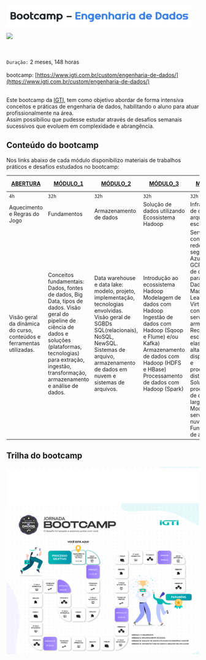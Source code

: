 [![](https://github.com/Manoel/Bootcamp-Engenharia-de-Dados/blob/main/logo.png)](https://www.linkedin.com/in/manoel-rodrigues-do-nascimento-2359a732)

[![](https://img.shields.io/badge/made%20by-manoel-blue)](https://www.linkedin.com/in/manoel-rodrigues-do-nascimento-2359a732)

</br></br>
`Duração:` 2 meses, 148 horas
</br></br>
bootcamp: [https://www.igti.com.br/custom/engenharia-de-dados/](https://www.igti.com.br/custom/engenharia-de-dados/)
</br></br>

Este bootcamp da [IGTI](https://www.igti.com.br/), tem como objetivo abordar de forma intensiva conceitos e práticas de engenharia de dados, habilitando o aluno para atuar profissionalmente na área.</br>
Assim possibiliou que pudesse estudar através de desafios semanais sucessivos que evoluem em complexidade e abrangência.

## Conteúdo do bootcamp

Nos links abaixo de cada módulo disponibilizo materiais de trabalhos práticos e desafios estudados no bootcamp:

| [ABERTURA](https://github.com/Manoel/Bootcamp-Engenharia-de-Dados/tree/main/Abertura) | [MÓDULO_1](https://github.com/Manoel/Bootcamp-Engenharia-de-Dados/tree/main/Modulo_1)| [MÓDULO_2](https://github.com/Manoel/Bootcamp-Engenharia-de-Dados/tree/main/Modulo_2) | [MÓDULO_3](https://github.com/Manoel/Bootcamp-Engenharia-de-Dados/tree/main/Modulo_3) | [MÓDULO_4](https://github.com/Manoel/Bootcamp-Engenharia-de-Dados/tree/main/Modulo_4) | [DESAFIO FINAL](https://github.com/Manoel/Bootcamp-Engenharia-de-Dados/tree/main/Modulo_5)|
|---------|--------|---------|---------|---------|-------------|
|`4h`     |`32h`   |`32h`    |`32h`    |`32h`    |`12h`        |   
|Aquecimento e Regras do Jogo |Fundamentos|Armazenamento de dados| Solução de dados utilizando Ecossistema Hadoop |Infraestrutura de dados e arquitetura escalável|Desafio Final|
|Visão geral da dinâmica do curso, conteúdos e ferramentas utilizadas.| Conceitos fundamentais: Dados, fontes de dados, Big Data, tipos de dados. Visão geral do pipeline de ciência de dados e soluções (plataformas, tecnologias) para extração, ingestão, transformação, armazenamento e análise de dados.|Data warehouse e data lake: modelo, projeto, implementação, tecnologias envolvidas. Visão geral de SGBDs SQL(relacionais), NoSQL, NewSQL. Sistemas de arquivo, armazenamento de dados em nuvem e sistemas de arquivos. |Introdução ao ecossistema Hadoop Modelagem de dados com Hadoop Ingestão de dados com Hadoop (Sqoop e Flume) e/ou Kafka) Armazenamento de dados com Hadoop (HDFS e HBase) Processamento de dados com Hadoop (Spark) |Serviços de conectividade, rede e segurança na Azure, AWS e GCP Exemplos de containers para Ciência de Dados e Machine Learnig Virtualização, containers e serviços de armazenamento Recursos para escalabilidade, elasticidade, alta disponibilidade e processamento distribuído. Soluções para processamento de dados em larga escala Modelos de serviços em nuvem Fundamentos de arquitetura. |Conclusão da aplicação final.|

## Trilha do bootcamp

[![](https://github.com/Manoel/Bootcamp-Engenharia-de-Dados/blob/main/Trilha%20Engenharia%20de%20Dados.png)](https://www.linkedin.com/in/manoel-rodrigues-do-nascimento-2359a732)
